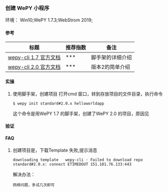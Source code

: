 ### 创建 WePY 小程序

环境： Win10;WePY 1.7.3;WebStrom 2019;

#### 参考

标题 | 推荐指数 | 备注   
---- | --------|-----
[wepy-cli 1.7 官方文档](https://wepyjs.github.io/wepy-docs/1.x/#/./doc.cli) | *** | 脚手架的详细介绍 
[wepy-cli 2.0 官方文档](https://wepyjs.github.io/wepy-docs/2.x/#/base/getstart) | *** | 版本2的简单介绍 


#### 实操

1. 使用脚手架，创建项目
   打开cmd 窗口，转到存放项目的文件目录，执行命令 
   ```
   $ wepy init standard#2.0.x helloworldapp
   ```
   这个命令是用WePY 1.7 的脚手架，创建了WePY 2.0 的项目，原因见
   
   


#### 验证


#### FAQ
1. 创建项目是，下载Template 失败,提示消息
   ```
   downloading template   wepy-cli · Failed to download repo standard#2.0.x: connect ETIMEDOUT 151.101.76.133:443
   ```
   
   解决办法：
   ```
   网络问题，多试几次即可
   ```
   

